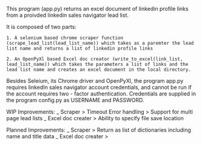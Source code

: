 This program (app.py) returns an excel document of linkedin profile links from a proivded linkedin sales navigator lead list.

It is composed of two parts:

    1. A selenium based chrome scraper function (scrape_lead_list(lead_list_name)) which takes as a paremter the lead list name and returns a list of linkedin profile links

    2. An OpenPyXl based Excel doc creator (write_to_excel(link_list, lead_list_name)) which takes the parameters a list of links and the lead list name and creates an excel document in the local directory.

Besides Seleium, its Chrome driver and OpenPyXl, the program app.py requires linkedIn sales navigator account credentials, and cannot be run if the account requires two - factor authentication. Credentials are supplied in the program config.py as USERNAME and PASSWORD.

WIP Improvements:
_ Scraper > Timeout Error handling > Support for multi page lead lists
_ Excel doc creater > Ability to specify file save location

Planned Improvements:
_ Scraper > Return as list of dictionaries including name and title data
_ Excel doc creater >
